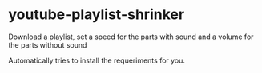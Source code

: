 # youtube-playlist-shrinker
Download a playlist, set a speed for the parts with sound and a volume for the parts without sound

Automatically tries to install the requeriments for you.
